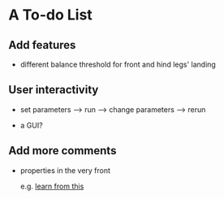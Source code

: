 # A To-do List

## Add features
- different balance threshold for front and hind legs' landing


## User interactivity
- set parameters --> run --> change parameters --> rerun

- a GUI? 

## Add more comments
- properties in the very front

    e.g. [learn from this](https://github.com/jamesheald/COIN/blob/main/COIN.m)

